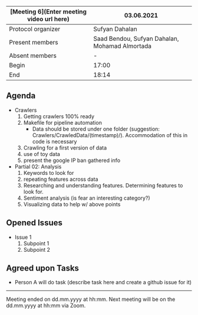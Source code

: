 [Meeting 6](Enter meeting video url here)           | 03.06.2021
----------------------|-
Protocol organizer    | Sufyan Dahalan
Present members       | Saad Bendou, Sufyan Dahalan, Mohamad Almortada
Absent members        | -
Begin                 | 17:00
End                   | 18:14



Agenda 
---
<!-- What do we plan to discuss -->

- Crawlers
    1. Getting crawlers 100% ready
    2. Makefile for pipeline automation
        - Data should be stored under one folder (suggestion: Crawlers/CrawledData/(timestamp)/). Accommodation of this in code is necessary
    3. Crawling for a first version of data
    4. use of toy data
    5. present the google IP ban gathered info
- Partial 02: Analysis
    1. Keywords to look for
    2. repeating features across data
    3. Researching and understanding features. Determining features to look for.
    4. Sentiment analysis (is fear an interesting category?)
    5. Visualizing data to help w/ above points

Opened Issues
---
<!-- What else (if not noted in the Agenda section) did we discuss -->

- Issue 1
    1. Subpoint 1  
    2. Subpoint 2


Agreed upon Tasks
---
- Person A will do task (describe task here and create a github issue for it)

---
Meeting ended on dd.mm.yyyy at hh:mm. Next meeting will be on the dd.mm.yyyy at hh:mm via Zoom.
